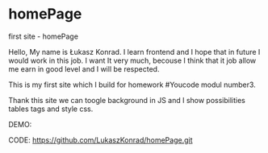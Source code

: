 # homePage
first site - homePage

Hello, My name is Łukasz Konrad. I learn frontend and I hope that in future I would work in this job.
I want It very much, becouse I think that it job allow me earn in good level and I will be respected.

This is my first site which I build for homework #Youcode modul number3.

Thank this site we can toogle background in JS and I show possibilities tables tags and style css.

DEMO:


CODE:
https://github.com/LukaszKonrad/homePage.git
